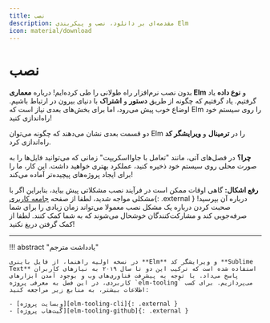 ```yaml
---
title: نصب
description: مقدمه‌ای بر دانلود، نصب و پیکربندی Elm
icon: material/download
---
```


# نصب

بدون نصب نرم‌افزار راه طولانی را طی کرده‌ایم! درباره **معماری Elm** و **نوع داده** یاد گرفتیم. یاد گرفتیم که چگونه از طریق **دستور** و **اشتراک** با دنیای بیرون در ارتباط باشیم. اوضاع خوب پیش می‌رود، اما برای بخش‌های بعدی نیاز است که Elm را روی سیستم خود راه‌اندازی کنید!

دو قسمت بعدی نشان می‌دهند که چگونه می‌توان Elm را در **ترمینال** و **ویرایشگر کد** راه‌اندازی کرد.

**چرا؟** در فصل‌های آتی، مانند "تعامل با جاوااسکریپت" زمانی که می‌توانید فایل‌ها را به صورت محلی روی سیستم خود ذخیره کنید، عملکرد بهتری خواهید داشت. این کار، ما را برای ایجاد پروژه‌های پیچیده‌تر آماده می‌کند!

**رفع اشکال:** گاهی اوقات ممکن است در فرآیند نصب مشکلاتی پیش بیاید، بنابراین اگر با مشکلی مواجه شدید، لطفا از صفحه [جامعه کاربری][community]{: .external } درباره آن بپرسید! صحبت کردن درباره یک مشکل نصب معمولا می‌تواند زمان زیادی را برای شما صرفه‌جویی کند و مشارکت‌کنندگان خوشحال می‌شوند که به شما کمک کنند. لطفا از کمک گرفتن دریغ نکنید!

***

!!! abstract "یادداشت مترجم"

	در نسخه اولیه راهنما، از فایل باینری **Elm** و ویرایشگر کد **Sublime Text** استفاده شده است که ترکیب این دو تا سال ۲۰۱۹ به نیازهای کاربران پاسخ می‌داد. با توجه به پیشرفت فناوری‌های وب و بوجود آمدن ابزارهای کاربردی، در این فصل به معرفی پروژه `elm-tooling` می‌پردازیم. برای کسب اطلاعات بیشتر، به منابع زیر مراجعه کنید:

	- [وبسایت پروژه][elm-tooling-cli]{: .external }
	- [گیت‌هاب پروژه][elm-tooling-github]{: .external }

[community]: https://elm-lang.org/community
[elm-tooling-cli]: https://elm-tooling.github.io/elm-tooling-cli
[elm-tooling-github]: https://github.com/elm-tooling